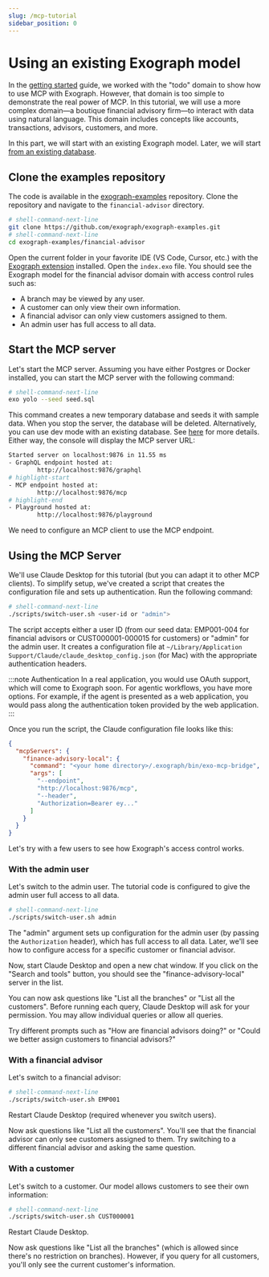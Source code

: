 ```yaml
---
slug: /mcp-tutorial
sidebar_position: 0
---
```


# Using an existing Exograph model

In the [getting started](/getting-started/local.md#working-with-llms-using-mcp) guide, we worked with the "todo" domain to show how to use MCP with Exograph. However, that domain is too simple to demonstrate the real power of MCP. In this tutorial, we will use a more complex domain—a boutique financial advisory firm—to interact with data using natural language. This domain includes concepts like accounts, transactions, advisors, customers, and more. 

In this part, we will start with an existing Exograph model. Later, we will start [from an existing database](scratch.md).

## Clone the examples repository

The code is available in the [exograph-examples](https://github.com/exograph/exograph-examples) repository. Clone the repository and navigate to the `financial-advisor` directory.

```sh
# shell-command-next-line
git clone https://github.com/exograph/exograph-examples.git
# shell-command-next-line
cd exograph-examples/financial-advisor
```

Open the current folder in your favorite IDE (VS Code, Cursor, etc.) with the [Exograph extension](https://marketplace.visualstudio.com/items?itemName=exograph.exograph) installed. Open the `index.exo` file. You should see the Exograph model for the financial advisor domain with access control rules such as:

- A branch may be viewed by any user.
- A customer can only view their own information.
- A financial advisor can only view customers assigned to them.
- An admin user has full access to all data.

## Start the MCP server

Let's start the MCP server. Assuming you have either Postgres or Docker installed, you can start the MCP server with the following command:

```sh
# shell-command-next-line
exo yolo --seed seed.sql
```

This command creates a new temporary database and seeds it with sample data. When you stop the server, the database will be deleted. Alternatively, you can use dev mode with an existing database. See [here](/cli-reference/development/dev) for more details. Either way, the console will display the MCP server URL:

```sh
Started server on localhost:9876 in 11.55 ms
- GraphQL endpoint hosted at:
        http://localhost:9876/graphql
# highlight-start        
- MCP endpoint hosted at:
        http://localhost:9876/mcp
# highlight-end
- Playground hosted at:
        http://localhost:9876/playground
```

We need to configure an MCP client to use the MCP endpoint.

## Using the MCP Server

We'll use Claude Desktop for this tutorial (but you can adapt it to other MCP clients). To simplify setup, we've created a script that creates the configuration file and sets up authentication. Run the following command:

```sh
# shell-command-next-line
./scripts/switch-user.sh <user-id or "admin">
```

The script accepts either a user ID (from our seed data: EMP001-004 for financial advisors or CUST000001-000015 for customers) or "admin" for the admin user. It creates a configuration file at `~/Library/Application Support/Claude/claude_desktop_config.json` (for Mac) with the appropriate authentication headers.

:::note Authentication
In a real application, you would use OAuth support, which will come to Exograph soon. For agentic workflows, you have more options. For example, if the agent is presented as a web application, you would pass along the authentication token provided by the web application.
:::

Once you run the script, the Claude configuration file looks like this:

```json
{
  "mcpServers": {
    "finance-advisory-local": {
      "command": "<your home directory>/.exograph/bin/exo-mcp-bridge",
      "args": [
        "--endpoint",
        "http://localhost:9876/mcp",
        "--header",
        "Authorization=Bearer ey..."
      ]
    }
  }
}
```

Let's try with a few users to see how Exograph's access control works.

### With the admin user

Let's switch to the admin user. The tutorial code is configured to give the admin user full access to all data.

```sh
# shell-command-next-line
./scripts/switch-user.sh admin
```

The "admin" argument sets up configuration for the admin user (by passing the `Authorization` header), which has full access to all data. Later, we'll see how to configure access for a specific customer or financial advisor.

Now, start Claude Desktop and open a new chat window. If you click on the "Search and tools" button, you should see the "finance-advisory-local" server in the list.

You can now ask questions like "List all the branches" or "List all the customers". Before running each query, Claude Desktop will ask for your permission. You may allow individual queries or allow all queries.

Try different prompts such as "How are financial advisors doing?" or "Could we better assign customers to financial advisors?"

### With a financial advisor

Let's switch to a financial advisor:

```sh
# shell-command-next-line
./scripts/switch-user.sh EMP001
```

Restart Claude Desktop (required whenever you switch users).

Now ask questions like "List all the customers". You'll see that the financial advisor can only see customers assigned to them. Try switching to a different financial advisor and asking the same question.

### With a customer

Let's switch to a customer. Our model allows customers to see their own information:

```sh
# shell-command-next-line
./scripts/switch-user.sh CUST000001
```

Restart Claude Desktop.

Now ask questions like "List all the branches" (which is allowed since there's no restriction on branches). However, if you query for all customers, you'll only see the current customer's information.
